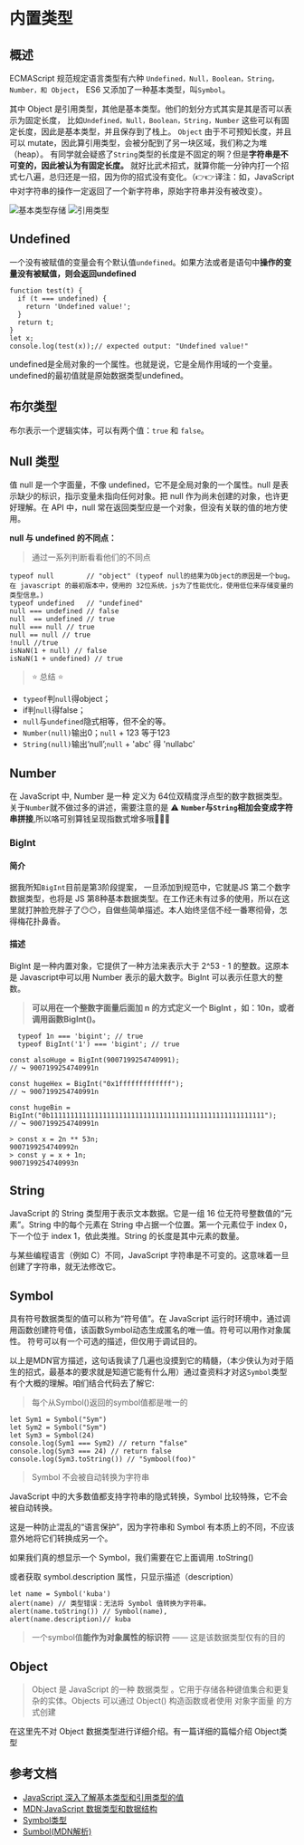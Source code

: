 # 内置类型

## 概述

ECMAScript 规范规定语言类型有六种 `Undefined，Null，Boolean，String，Number，和 Object`，
ES6 又添加了一种基本类型，叫`Symbol`。

其中 Object 是引用类型，其他是基本类型。他们的划分方式其实是其是否可以表示为固定长度，
比如`Undefined，Null，Boolean，String，Number` 这些可以有固定长度，因此是基本类型，并且保存到了栈上。
`Object` 由于不可预知长度，并且可以 mutate，因此算引用类型，会被分配到了另一块区域，我们称之为堆（heap）。
有同学就会疑惑了`String`类型的长度是不固定的啊？但是**字符串是不可变的，因此被认为有固定长度。** 就好比武术招式，就算你能一分钟内打一个招式七八遍，总归还是一招，因为你的招式没有变化。（:point_right::point_right:译注：如，JavaScript 中对字符串的操作一定返回了一个新字符串，原始字符串并没有被改变）。

![基本类型存储](../../assets/type1.png)
![引用类型](../../assets/type2.png)

## Undefined

一个没有被赋值的变量会有个默认值`undefined`。如果方法或者是语句中**操作的变量没有被赋值，则会返回undefined**

```
function test(t) {
  if (t === undefined) {
    return 'Undefined value!';
  }
  return t;
}
let x;
console.log(test(x));// expected output: "Undefined value!"
```

undefined是全局对象的一个属性。也就是说，它是全局作用域的一个变量。undefined的最初值就是原始数据类型undefined。

## 布尔类型

布尔表示一个逻辑实体，可以有两个值：`true` 和 `false`。

## Null 类型

值 null 是一个字面量，不像 undefined，它不是全局对象的一个属性。null 是表示缺少的标识，指示变量未指向任何对象。把 null 作为尚未创建的对象，也许更好理解。在 API 中，null 常在返回类型应是一个对象，但没有关联的值的地方使用。

**null 与 undefined 的不同点：**

> 通过一系列判断看看他们的不同点

```
typeof null        // "object" (typeof null的结果为Object的原因是一个bug。在 javascript 的最初版本中，使用的 32位系统，js为了性能优化，使用低位来存储变量的类型信息。)
typeof undefined   // "undefined"
null === undefined // false
null  == undefined // true
null === null // true
null == null // true
!null //true
isNaN(1 + null) // false
isNaN(1 + undefined) // true
```

> :star: 总结 :star:

- `typeof`判`null`得object；
- if判`null`得false；
- `null`与`undefined`隐式相等，但不全的等。
- `Number(null)`输出0；`null` + 123 等于123
- `String(null)`输出‘null’;`null` + 'abc' 得 'nullabc'

## Number

在 JavaScript 中, Number 是一种 定义为 64位双精度浮点型的数字数据类型。
关于`Number`就不做过多的讲述，需要注意的是 :warning: **`Number`与`String`相加会变成字符串拼接**,所以咯可别算钱呈现指数式增多哦:cop::open_hands::cop:

### BigInt

#### 简介

  据我所知`BigInt`目前是第3阶段提案， 一旦添加到规范中，它就是JS 第二个数字数据类型，也将是 JS 第8种基本数据类型。在工作还未有过多的使用，所以在这里就打肿脸充胖子了:no_mouth::no_mouth:，自做些简单描述。本人始终坚信不经一番寒彻骨，怎得梅花扑鼻香。

#### 描述

  BigInt 是一种内置对象，它提供了一种方法来表示大于 2^53 - 1 的整数。这原本是 Javascript中可以用 Number 表示的最大数字。BigInt 可以表示任意大的整数。

  >**可以用在一个整数字面量后面加 n 的方式定义一个 BigInt ，如：10n，或者调用函数BigInt()。**

```
  typeof 1n === 'bigint'; // true
  typeof BigInt('1') === 'bigint'; // true
```

```
const alsoHuge = BigInt(9007199254740991);
// ↪ 9007199254740991n

const hugeHex = BigInt("0x1fffffffffffff");
// ↪ 9007199254740991n

const hugeBin = BigInt("0b11111111111111111111111111111111111111111111111111111");
// ↪ 9007199254740991n

> const x = 2n ** 53n;
9007199254740992n
> const y = x + 1n;
9007199254740993n
```

## String

JavaScript 的 String 类型用于表示文本数据。它是一组 16 位无符号整数值的“元素”。String 中的每个元素在 String 中占据一个位置。第一个元素位于 index 0，下一个位于 index 1，依此类推。String 的长度是其中元素的数量。

与某些编程语言（例如 C）不同，JavaScript 字符串是不可变的。这意味着一旦创建了字符串，就无法修改它。

## Symbol

具有符号数据类型的值可以称为“符号值”。在 JavaScript 运行时环境中，通过调用函数创建符号值，该函数Symbol动态生成匿名的唯一值。符号可以用作对象属性。
符号可以有一个可选的描述，但仅用于调试目的。

以上是MDN官方描述，这句话我读了几遍也没摸到它的精髓，（本少侠认为对于陌生的招式，最基本的要求就是知道它能有什么用）通过查资料才对这`Symbol`类型有个大概的理解。咱们结合代码去了解它:

> 每个从Symbol()返回的symbol值都是唯一的

```
let Sym1 = Symbol("Sym")
let Sym2 = Symbol("Sym")
let Sym3 = Symbol(24)
console.log(Sym1 === Sym2) // return "false"
console.log(Sym3 === 24) // return false
console.log(Sym3.toString()) // "Symbool(foo)"
```

> Symbol 不会被自动转换为字符串

JavaScript 中的大多数值都支持字符串的隐式转换，Symbol 比较特殊，它不会被自动转换。

这是一种防止混乱的“语言保护”，因为字符串和 Symbol 有本质上的不同，不应该意外地将它们转换成另一个。

如果我们真的想显示一个 Symbol，我们需要在它上面调用 .toString()

或者获取 symbol.description 属性，只显示描述（description）

```
let name = Symbol('kuba')
alert(name) // 类型错误：无法将 Symbol 值转换为字符串。
alert(name.toString()) // Symbol(name), 
alert(name.description)// kuba
```

> 一个symbol值**能作为对象属性的标识符** —— 这是该数据类型仅有的目的

## Object

> Object 是 JavaScript 的一种 数据类型 。它用于存储各种键值集合和更复杂的实体。Objects 可以通过 Object() 构造函数或者使用 对象字面量 的方式创建

在这里先不对 Object 数据类型进行详细介绍。有一篇详细的篇幅介绍 Object类型

## 参考文档

- [JavaScript 深入了解基本类型和引用类型的值](https://www.runoob.com/w3cnote/javascript-basic-types-and-reference-types.html)
- [MDN:JavaScript 数据类型和数据结构](https://developer.mozilla.org/zh-CN/docs/Web/JavaScript/Data_structures)
- [Symbol类型](https://zhuanlan.zhihu.com/p/183874695)
- [Sumbol(MDN解析)](https://developer.mozilla.org/zh-CN/docs/Web/JavaScript/Reference/Global_Objects/Symbol)

